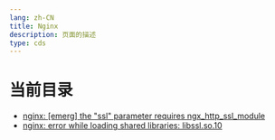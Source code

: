 ```yaml
---
lang: zh-CN  
title: Nginx  
description: 页面的描述    
type: cds
---
```



# 当前目录

- [nginx: [emerg] the "ssl" parameter requires ngx_http_ssl_module]([emerg]the"ssl"parameterRequiresNgx_http_ssl_module.md)  
- [nginx: error while loading shared libraries: libssl.so.10](error_libsslso.md)  

<Comment></Comment>
